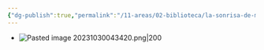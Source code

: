 ```yaml
---
{"dg-publish":true,"permalink":"/11-areas/02-biblioteca/la-sonrisa-de-maquiavelo/","noteIcon":""}
---
```


- ![Pasted image 20231030043420.png|200](/img/user/10%20Entrada%20%F0%9F%9B%92/%F0%9F%92%BE%20Adjuntos/Pasted%20image%2020231030043420.png)